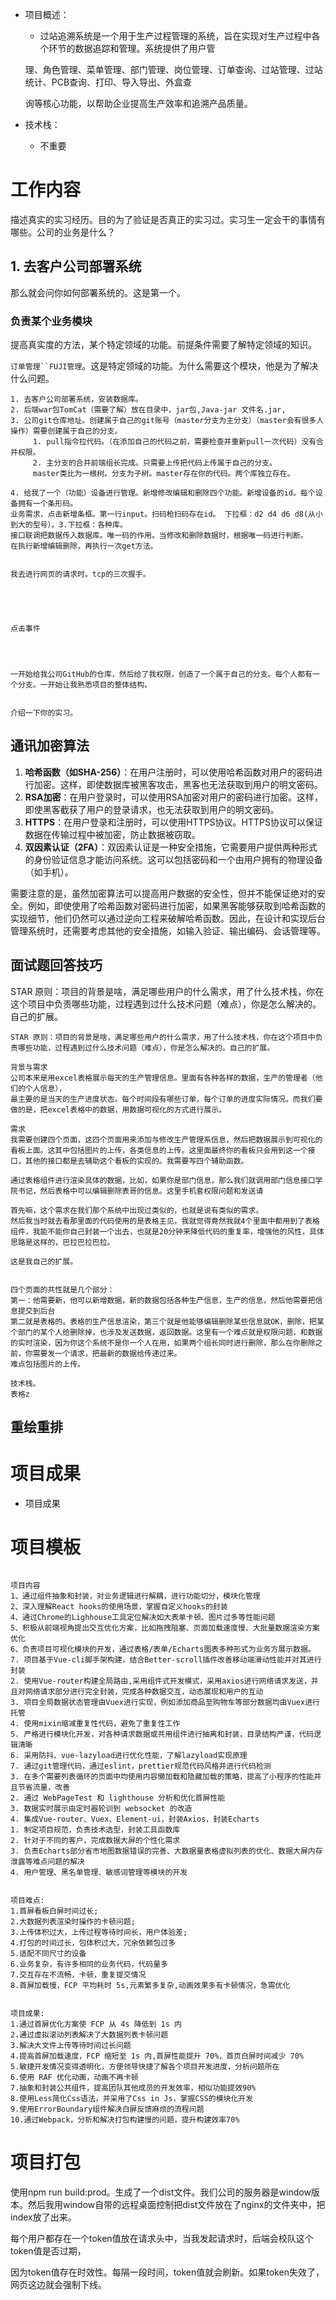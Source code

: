 * 项目概述：

    * 过站追溯系统是一个用于生产过程管理的系统，旨在实现对生产过程中各个环节的数据追踪和管理。系统提供了用户管

    理、角色管理、菜单管理、部门管理、岗位管理、订单查询、过站管理、过站统计、PCB查询、打印、导入导出、外盒查

    询等核心功能，以帮助企业提高生产效率和追溯产品质量。

* 技术栈：

    * 不重要

# 工作内容

描述真实的实习经历。目的为了验证是否真正的实习过。实习生一定会干的事情有哪些。公司的业务是什么？



## 1. 去客户公司部署系统

那么就会问你如何部署系统的。这是第一个。



### 负责某个业务模块

提高真实度的方法，某个特定领域的功能。前提条件需要了解特定领域的知识。

`订单管理``FUJI管理`。这是特定领域的功能。为什么需要这个模块，他是为了解决什么问题。





```
1. 去客户公司部署系统，安装数据库。
2. 后端war包TomCat（需要了解）放在目录中，jar包,Java-jar 文件名.jar,
3. 公司git仓库地址。创建属于自己的git账号（master分支为主分支）（master会有很多人操作）需要创建属于自己的分支。
	 1. pull指令拉代码。（在添加自己的代码之前，需要检查并重新pull一次代码）没有合并权限。
	 2. 主分支的合并前端组长完成。只需要上传把代码上传属于自己的分支。
	 master类比为一根树。分支为子树。master存在你的代码。两个库独立存在。
	 
4. 给我了一个（功能）设备进行管理。新增修改编辑和删除四个功能。新增设备的id。每个设备拥有一个条形码。
业务需求，点击新增条框。第一行input。扫码枪扫码存在id。 下拉框：d2 d4 d6 d8(从小到大的型号）。3.下拉框：各种库。
接口联调把数据传入数据库。唯一码的作用。当修改和删除数据时，根据唯一码进行判断。
在执行新增编辑删除，再执行一次get方法。


我去进行网页的请求时。tcp的三次握手。





点击事件




一开始给我公司GitHub的仓库，然后给了我权限，创造了一个属于自己的分支。每个人都有一个分支。一开始让我熟悉项目的整体结构。


介绍一下你的实习。

```







## 通讯加密算法

1. **哈希函数（如SHA-256）**：在用户注册时，可以使用哈希函数对用户的密码进行加密。这样，即使数据库被黑客攻击，黑客也无法获取到用户的明文密码。
2. **RSA加密**：在用户登录时，可以使用RSA加密对用户的密码进行加密。这样，即使黑客截获了用户的登录请求，也无法获取到用户的明文密码。
3. **HTTPS**：在用户登录和注册时，可以使用HTTPS协议。HTTPS协议可以保证数据在传输过程中被加密，防止数据被窃取。
4. **双因素认证（2FA）**：双因素认证是一种安全措施，它需要用户提供两种形式的身份验证信息才能访问系统。这可以包括密码和一个由用户拥有的物理设备（如手机）。

需要注意的是，虽然加密算法可以提高用户数据的安全性，但并不能保证绝对的安全。例如，即使使用了哈希函数对密码进行加密，如果黑客能够获取到哈希函数的实现细节，他们仍然可以通过逆向工程来破解哈希函数。因此，在设计和实现后台管理系统时，还需要考虑其他的安全措施，如输入验证、输出编码、会话管理等。





## 面试题回答技巧

STAR 原则：项目的背景是啥，满足哪些用户的什么需求，用了什么技术栈，你在这个项目中负责哪些功能，过程遇到过什么技术问题（难点），你是怎么解决的。自己的扩展。



```
STAR 原则：项目的背景是啥，满足哪些用户的什么需求，用了什么技术栈，你在这个项目中负责哪些功能，过程遇到过什么技术问题（难点），你是怎么解决的。自己的扩展。

背景与需求
公司本来是用excel表格展示每天的生产管理信息。里面有各种各样的数据，生产的管理者（他们的个人信息），
最主要的是当天的生产进度状态。每个时间段有哪些订单，每个订单的进度实际情况。而我们要做的是，把excel表格中的数据，用数据可视化的方式进行展示。

需求
我需要创建四个页面，这四个页面用来添加与修改生产管理系信息，然后把数据展示到可视化的看板上面。这其中包括图片的上传，各类信息的上传。这里面最终你的看板只会用到这一个接口，其他的接口都是去辅助这个看板的实现的。我需要写四个辅助函数。

通过表格组件进行渲染具体的数据，比如，如果你是部门信息，那么我们就调用部门信息接口学院书记，然后表格中可以编辑删除表哥的信息。这里手机套权限问题和发送请

首先嘛，这个需求在我们那个系统中出现过类似的，也就是说有类似的需求。
然后我当时就去看那里面的代码使用的是表格主见，我就觉得竟然我就4个里面中都用到了表格组件，我能不能你自己封装一个出去，也就是20分钟来降低代码的重复率，增强他的风性，具体思路是这样的，巴拉巴拉巴拉。

这是我自己的扩展。


四个页面的共性就是几个部分：
第一：他需要新，他可以新增数据，新的数据包括各种生产信息，生产的信息，然后他需要把信息提交到后台
第二就是表格的。表格的生产信息渲染，第三个就是他能够编辑删除某些信息就OK，删除，把某个部门的某个人给删除掉，也涉及发送数据，返回数据。这里有一个难点就是权限问题，和数据的实时渲染，因为你这个系统不是你一个人在用，如果两个组长同时进行删除，那么在你删除之前，你需要发一个请求，把最新的数据给传递过来。
难点包括图片的上传。

技术栈。
表格z
```

## 重绘重排

# 项目成果

* 项目成果





# 项目模板

```

项目内容
1、通过组件抽象和封装，对业务逻辑进行解耦，进行功能切分，模块化管理
2、深入理解React hooks的使用场景，掌握自定义hooks的封装
4、通过Chrome的Lighhouse工具定位解决如大表单卡顿、图片过多等性能问题 
5、积极从前端视角提出交互优化方案，比如拖拽阻塞、页面加载速度慢、大批量数据渲染方案优化
6、负责项目可视化模块的开发，通过表格/表单/Echarts图表多种形式为业务方展示数据。 
7. 项目基于Vue-cli脚手架构建，结合Better-scroll插件改善移动端滑动性能并对其进行封装
2. 使用Vue-router构建全局路由,采用组件式开发模式，采用axios进行网络请求发送，并且对网络请求部分进行完全封装，完成各种数据交互，动态展现和用户的互动
3. 项目全局数据状态管理由Vuex进行实现，例如添加商品至购物车等部分数据均由Vuex进行托管
4. 使用mixin缩减重复性代码，避免了重复性工作
5. 严格进行模块化开发，对各种请求数据或共用组件进行抽离和封装，目录结构严谨，代码逻辑清晰
6. 采用防抖、vue-lazyload进行优化性能，了解lazyload实现原理
7. 通过git管理代码，通过eslint，prettier规范代码风格并进行代码检测
3. 在多个需要列表循环的页面中均使用内容懒加载和隐藏加载的策略，提高了小程序的性能并且节省流量，改善
2. 通过 WebPageTest 和 lighthouse 分析和优化首屏性能
3. 数据实时展示由定时器轮训到 websocket 的改造
4. 集成Vue-router、Vuex、Element-ui，封装Axios，封装Echarts
1. 制定项目规范，负责技术选型，封装工具函数库
2. 针对于不同的客户，完成数据大屏的个性化需求
3. 负责Echarts部分省市地图数据错误的完善、大数据量表格虚拟列表的优化、数据大屏内存泄露等难点问题的解决
4. 用户管理、黑名单管理、敏感词管理等模块的开发


项目难点:
1.首屏看板白屏时间过长;
2.大数据列表渲染时操作的卡顿问题;
3.上传体积过大，上传过程等待时间长，用户体验差;
4.打包的时间过长，包体积过大，冗余依赖包过多
5.适配不同尺寸的设备
6.业务复杂，有许多相同的业务代码，代码量多
7.交互存在不流畅，卡顿，重复提交情况 
8.首屏加载慢，FCP 平均耗时 5s,元素繁多复杂,动画效果多有卡顿情况，急需优化


项目成果:
1.通过首屏优化方案使 FCP 从 4s 降低到 1s 内
2.通过虚拟滚动列表解决了大数据列表卡顿问题 
3.解决大文件上传等待时间过长问题
4.提高首屏加载速度，FCP 缩短至 1s 内,首屏性能提升 70%，首页白屏时间减少 70%
5.敏捷开发情况变得透明化，方便领导快捷了解各个项目开发进度，分析问题所在 
6.使用 RAF 优化动画，动画不再卡顿
7.抽象和封装公共组件，提高团队其他成员的开发效率，相似功能提效90%
8.使用Less简化Css语法，并采用了Css in Js，掌握CSS的模块化开发
9.使用ErrorBoundary组件解决白屏反馈麻烦的流程问题
10.通过Webpack，分析和解决打包构建慢的问题，提升构建效率70%
```



# 项目打包

使用npm run build:prod。生成了一个dist文件。我们公司的服务器是window版本。然后我用window自带的远程桌面控制把dist文件放在了nginx的文件夹中，把index放了出来。

每个用户都存在一个token值放在请求头中，当我发起请求时，后端会校队这个token值是否过期，

因为token值存在时效性。每隔一段时间，token值就会刷新。如果token失效了，网页这边就会强制下线。
